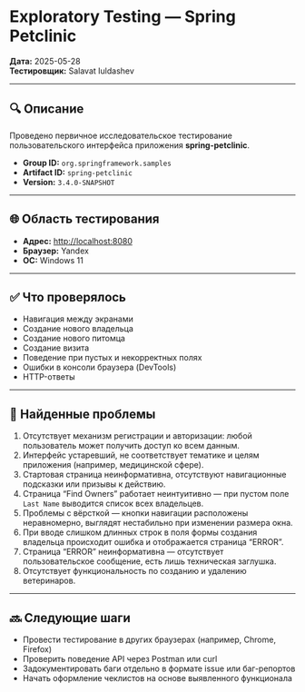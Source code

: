 # Exploratory Testing — Spring Petclinic

**Дата:** 2025-05-28  
**Тестировщик:** Salavat Iuldashev  

---

## 🔍 Описание

Проведено первичное исследовательское тестирование пользовательского интерфейса приложения **spring-petclinic**.

- **Group ID:** `org.springframework.samples`
- **Artifact ID:** `spring-petclinic`
- **Version:** `3.4.0-SNAPSHOT`

---

## 🌐 Область тестирования

- **Адрес:** [http://localhost:8080](http://localhost:8080)
- **Браузер:** Yandex
- **ОС:** Windows 11

---

## ✅ Что проверялось

- Навигация между экранами
- Создание нового владельца
- Создание нового питомца
- Создание визита
- Поведение при пустых и некорректных полях
- Ошибки в консоли браузера (DevTools)
- HTTP-ответы

---

## 🐞 Найденные проблемы

1.  Отсутствует механизм регистрации и авторизации: любой пользователь может получить доступ ко всем данным.
2.  Интерфейс устаревший, не соответствует тематике и целям приложения (например, медицинской сфере).
3.  Стартовая страница неинформативна, отсутствуют навигационные подсказки или призывы к действию.
4.  Страница “Find Owners” работает неинтуитивно — при пустом поле `Last Name` выводится список всех владельцев.
5.  Проблемы с вёрсткой — кнопки навигации расположены неравномерно, выглядят нестабильно при изменении размера окна.
6.  При вводе слишком длинных строк в поля формы создания владельца происходит ошибка и отображается страница “ERROR”.
7.  Страница “ERROR” неинформативна — отсутствует пользовательское сообщение, есть лишь техническая заглушка.
8.  Отсутствует функциональность по созданию и удалению ветеринаров.

---

## 🔜 Следующие шаги

- Провести тестирование в других браузерах (например, Chrome, Firefox)
- Проверить поведение API через Postman или curl
- Задокументировать баги отдельно в формате issue или баг-репортов
- Начать оформление чеклистов на основе выявленного функционала

